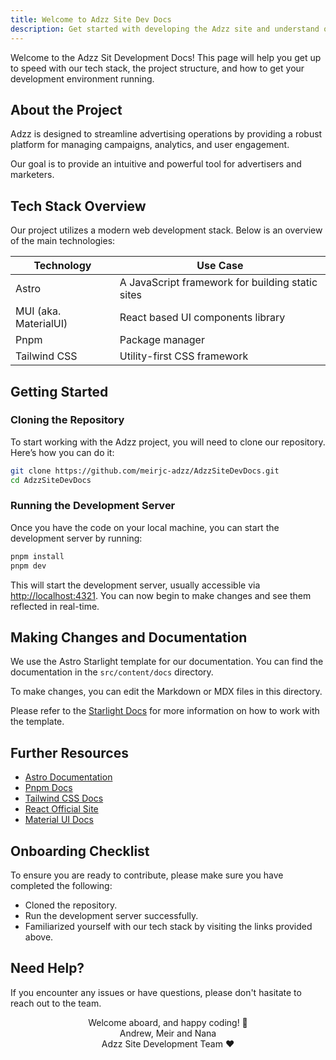 ```yaml
---
title: Welcome to Adzz Site Dev Docs
description: Get started with developing the Adzz site and understand our tech stack.
---
```


Welcome to the Adzz Sit Development Docs!
This page will help you get up to speed with our tech stack, the project structure, and how to get your development environment running.

## About the Project

Adzz is designed to streamline advertising operations by providing a robust platform for managing campaigns, analytics, and user engagement.

Our goal is to provide an intuitive and powerful tool for advertisers and marketers.

## Tech Stack Overview

Our project utilizes a modern web development stack. Below is an overview of the main technologies:

| Technology            | Use Case                                         |
| --------------------- | ------------------------------------------------ |
| Astro                 | A JavaScript framework for building static sites |
| MUI (aka. MaterialUI) | React based UI components library                |
| Pnpm                  | Package manager                                  |
| Tailwind CSS          | Utility-first CSS framework                      |

## Getting Started

### Cloning the Repository

To start working with the Adzz project, you will need to clone our repository. Here’s how you can do it:

```bash
git clone https://github.com/meirjc-adzz/AdzzSiteDevDocs.git
cd AdzzSiteDevDocs
```

### Running the Development Server

Once you have the code on your local machine, you can start the development server by running:

```bash
pnpm install
pnpm dev
```

This will start the development server, usually accessible via [http://localhost:4321](http://localhost:4321). You can now begin to make changes and see them reflected in real-time.

## Making Changes and Documentation

We use the Astro Starlight template for our documentation. You can find the documentation in the `src/content/docs` directory.

To make changes, you can edit the Markdown or MDX files in this directory.

Please refer to the [Starlight Docs](https://starlight.astro.build/) for more information on how to work with the template.

## Further Resources

- [Astro Documentation](https://astro.build/docs)
- [Pnpm Docs](https://pnpm.io/)
- [Tailwind CSS Docs](https://tailwindcss.com/docs)
- [React Official Site](https://reactjs.org/)
- [Material UI Docs](https://mui.com/)

## Onboarding Checklist

To ensure you are ready to contribute, please make sure you have completed the following:

- Cloned the repository.
- Run the development server successfully.
- Familiarized yourself with our tech stack by visiting the links provided above.

## Need Help?

If you encounter any issues or have questions, please don't hasitate to reach out to the team.

<center>
Welcome aboard, and happy coding! 🚀
<br/>
Andrew, Meir and Nana<br/>
Adzz Site Development Team ❤️
</center>
